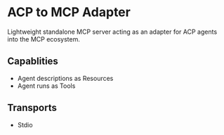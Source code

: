# ACP to MCP Adapter

Lightweight standalone MCP server acting as an adapter for ACP agents into the MCP ecosystem.

## Capablities

- Agent descriptions as Resources
- Agent runs as Tools

## Transports

- Stdio
